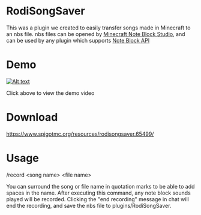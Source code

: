 # RodiSongSaver
This was a plugin we created to easily transfer songs made in Minecraft to an nbs file. nbs files can be opened by
[Minecraft Note Block Studio](https://www.stuffbydavid.com/mcnbs), and can be used by any plugin which supports
[Note Block API](https://www.spigotmc.org/resources/noteblockapi.19287/)

# Demo
[![Alt text](https://img.youtube.com/vi/DRc4vhGPM84/0.jpg)](https://www.youtube.com/watch?v=DRc4vhGPM84)

Click above to view the demo video

# Download
https://www.spigotmc.org/resources/rodisongsaver.65499/

# Usage
/record \<song name\> \<file name\>

You can surround the song or file name in quotation marks to be able to add spaces in the name.
After executing this command, any note block sounds played will be recorded. Clicking the "end recording" message in chat will
end the recording, and save the nbs file to plugins/RodiSongSaver.